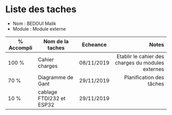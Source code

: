 
Liste des taches
==
- Nom : BEDOUI Malik 
- Module : Module externe

% Accompli | Nom de la taches | Echeance | Notes
---------- | ---------------- | ---------- | --------------:
100 %  | Cahier charges | 08/11/2019 | Etablir le cahier des charges du modules externes 
70 %   | Diagramme de Gant | 29/11/2019 | Planification des tâches 
10 %   |cablage FTDI232 et ESP32| 29/11/2019 | 
